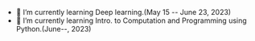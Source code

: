 - 🌱 I’m currently learning Deep learning.(May 15 -- June 23, 2023)
- 🌱 I’m currently learning Intro. to Computation and Programming using Python.(June--, 2023)
<!---
jaeohshin/jaeohshin is a ✨ special ✨ repository because its `README.md` (this file) appears on your GitHub profile.
You can click the Preview link to take a look at your changes.
--->

